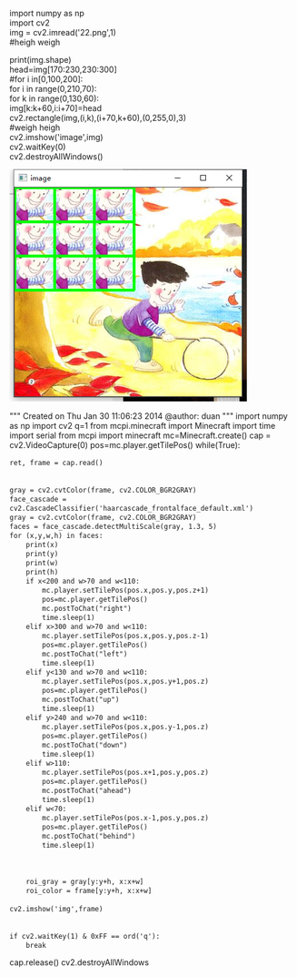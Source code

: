 import numpy as np  
import cv2  
img = cv2.imread('22.png',1)  
#heigh weigh  

print(img.shape)  
head=img[170:230,230:300]  
#for i in[0,100,200]:  
for i in range(0,210,70):  
  for k in range(0,130,60):  
    img[k:k+60,i:i+70]=head  
    cv2.rectangle(img,(i,k),(i+70,k+60),(0,255,0),3)  
#weigh heigh  
cv2.imshow('image',img)  
cv2.waitKey(0)  
cv2.destroyAllWindows()  

![Alt example](https://github.com/ophwsjtu18/ohw21s/blob/main/WangAn2/%E4%BD%9C%E4%B8%9A.png)  




"""
Created on Thu Jan 30 11:06:23 2014
@author: duan
"""
import numpy as np
import cv2
q=1
from mcpi.minecraft import Minecraft
import time
import serial
from mcpi import minecraft
mc=Minecraft.create()
cap = cv2.VideoCapture(0)
pos=mc.player.getTilePos()
while(True):

    ret, frame = cap.read()


    gray = cv2.cvtColor(frame, cv2.COLOR_BGR2GRAY)
    face_cascade = cv2.CascadeClassifier('haarcascade_frontalface_default.xml')
    gray = cv2.cvtColor(frame, cv2.COLOR_BGR2GRAY)
    faces = face_cascade.detectMultiScale(gray, 1.3, 5)
    for (x,y,w,h) in faces:      
        print(x)
        print(y)
        print(w)
        print(h)
        if x<200 and w>70 and w<110:
            mc.player.setTilePos(pos.x,pos.y,pos.z+1)
            pos=mc.player.getTilePos()
            mc.postToChat("right")
            time.sleep(1)
        elif x>300 and w>70 and w<110:
            mc.player.setTilePos(pos.x,pos.y,pos.z-1)
            pos=mc.player.getTilePos()
            mc.postToChat("left")
            time.sleep(1)
        elif y<130 and w>70 and w<110:
            mc.player.setTilePos(pos.x,pos.y+1,pos.z)
            pos=mc.player.getTilePos()
            mc.postToChat("up")
            time.sleep(1)
        elif y>240 and w>70 and w<110:
            mc.player.setTilePos(pos.x,pos.y-1,pos.z)
            pos=mc.player.getTilePos()
            mc.postToChat("down")
            time.sleep(1)
        elif w>110:
            mc.player.setTilePos(pos.x+1,pos.y,pos.z)
            pos=mc.player.getTilePos()
            mc.postToChat("ahead")
            time.sleep(1)
        elif w<70:
            mc.player.setTilePos(pos.x-1,pos.y,pos.z)
            pos=mc.player.getTilePos()
            mc.postToChat("behind")
            time.sleep(1)



        roi_gray = gray[y:y+h, x:x+w]
        roi_color = frame[y:y+h, x:x+w]
        
    cv2.imshow('img',frame)
    
        
    if cv2.waitKey(1) & 0xFF == ord('q'):
        break


cap.release()
cv2.destroyAllWindows
